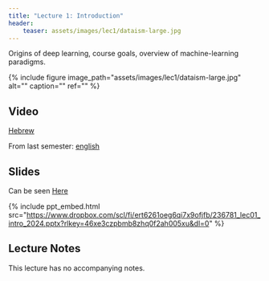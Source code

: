 ```yaml
---
title: "Lecture 1: Introduction"
header:
    teaser: assets/images/lec1/dataism-large.jpg
---
```


Origins of deep learning, course goals, overview of machine-learning
paradigms.

{% include figure
image_path="assets/images/lec1/dataism-large.jpg"
alt="" caption="" ref=""
%}


## Video

[Hebrew](https://panoptotech.cloud.panopto.eu/Panopto/Pages/Viewer.aspx?id=75e9aa4a-2270-460d-b225-b0fa00efbf68)

From last semester:
[english](https://panoptotech.cloud.panopto.eu/Panopto/Pages/Viewer.aspx?id=d304d55e-41d6-4a71-adaf-af3b00a6f26e)



## Slides

Can be seen [Here](https://www.dropbox.com/scl/fi/ert6261oeg6qi7x9ofjfb/236781_lec01_intro_2024.pptx?rlkey=46xe3czpbmb8zhq0f2ah005xu&dl=0)

{% include ppt_embed.html src="https://www.dropbox.com/scl/fi/ert6261oeg6qi7x9ofjfb/236781_lec01_intro_2024.pptx?rlkey=46xe3czpbmb8zhq0f2ah005xu&dl=0" %}


## Lecture Notes

This lecture has no accompanying notes.